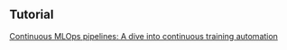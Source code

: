 ## Tutorial

[Continuous MLOps pipelines: A dive into continuous training automation](https://www.youtube.com/watch?v=p7XkKYvcFhw)
